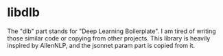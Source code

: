 # libdlb

The "dlb" part stands for "Deep Learning Boilerplate". I am tired of writing those similar code or copying from other projects.
This library is heavily inspired by AllenNLP, and the jsonnet param part is copied from it.

